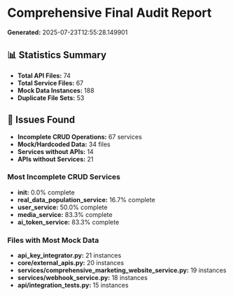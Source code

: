 # Comprehensive Final Audit Report
**Generated:** 2025-07-23T12:55:28.149901

## 📊 Statistics Summary
- **Total API Files:** 74
- **Total Service Files:** 67
- **Mock Data Instances:** 188
- **Duplicate File Sets:** 53

## 🔧 Issues Found
- **Incomplete CRUD Operations:** 67 services
- **Mock/Hardcoded Data:** 34 files
- **Services without APIs:** 14
- **APIs without Services:** 21

### Most Incomplete CRUD Services
- **__init__:** 0.0% complete
- **real_data_population_service:** 16.7% complete
- **user_service:** 50.0% complete
- **media_service:** 83.3% complete
- **ai_token_service:** 83.3% complete

### Files with Most Mock Data
- **api_key_integrator.py:** 21 instances
- **core/external_apis.py:** 20 instances
- **services/comprehensive_marketing_website_service.py:** 19 instances
- **services/webhook_service.py:** 18 instances
- **api/integration_tests.py:** 15 instances

